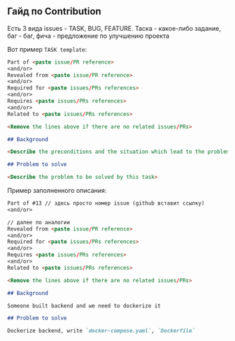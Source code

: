 ## Гайд по Contribution

Есть 3 вида issues - TASK, BUG, FEATURE. Таска - какое-либо задание, баг - баг, фича - предложение по улучшению проекта

Вот пример `TASK template`:

```md
Part of <paste issue/PR reference>  
<and/or>  
Revealed from <paste issue/PR reference>  
<and/or>  
Required for <paste issues/PRs references>  
<and/or>  
Requires <paste issues/PRs references>  
<and/or>  
Related to <paste issues/PRs references>  

<Remove the lines above if there are no related issues/PRs>

## Background

<Describe the preconditions and the situation which lead to the problem>

## Problem to solve

<Describe the problem to be solved by this task>
```

Пример заполненного описания:

```md
Part of #13 // здесь просто номер issue (github вставит ссылку)
<and/or>  

// далее по аналогии
Revealed from <paste issue/PR reference>   
<and/or>  
Required for <paste issues/PRs references>  
<and/or>  
Requires <paste issues/PRs references>  
<and/or>  
Related to <paste issues/PRs references>  

<Remove the lines above if there are no related issues/PRs>

## Background

Someone built backend and we need to dockerize it

## Problem to solve

Dockerize backend, write `docker-compose.yaml`, `Dockerfile`

```